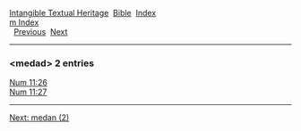 [Intangible Textual Heritage](../../index)  [Bible](../index) 
[Index](index)   
[m Index](_m_)  
  [Previous](c07241)  [Next](c07243) 

------------------------------------------------------------------------

### &lt;medad&gt; 2 entries

[Num 11:26](../kjv/num011.htm#026)  
[Num 11:27](../kjv/num011.htm#027)  

------------------------------------------------------------------------

[Next: medan (2)](c07243)
